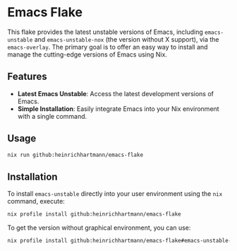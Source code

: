 # Emacs Flake

This flake provides the latest unstable versions of Emacs, including `emacs-unstable` and `emacs-unstable-nox` (the version without X support), via the `emacs-overlay`. 
The primary goal is to offer an easy way to install and manage the cutting-edge versions of Emacs using Nix.

## Features

- **Latest Emacs Unstable**: Access the latest development versions of Emacs.
- **Simple Installation**: Easily integrate Emacs into your Nix environment with a single command.

## Usage

```bash
nix run github:heinrichhartmann/emacs-flake
```

## Installation

To install `emacs-unstable` directly into your user environment using the `nix` command, execute:

```bash
nix profile install github:heinrichhartmann/emacs-flake
```

To get the version without graphical environment, you can use:

```bash
nix profile install github:heinrichhartmann/emacs-flake#emacs-unstable-nox
```
